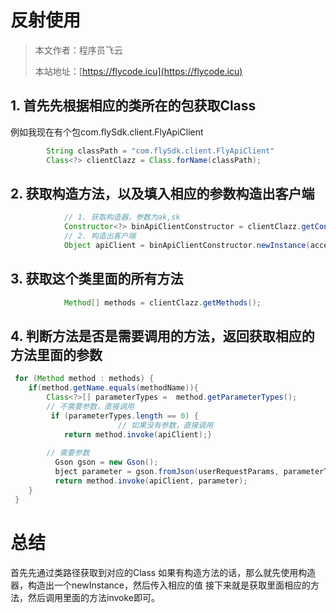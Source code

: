 # 反射使用
> 本文作者：程序员飞云
>
> 本站地址：[https://flycode.icu](https://flycode.icu)

## 1. 首先先根据相应的类所在的包获取Class
例如我现在有个包com.flySdk.client.FlyApiClient
```java
        String classPath = "com.flySdk.client.FlyApiClient" 
        Class<?> clientClazz = Class.forName(classPath);
```

## 2. 获取构造方法，以及填入相应的参数构造出客户端
```java
            // 1. 获取构造器，参数为ak,sk
            Constructor<?> binApiClientConstructor = clientClazz.getConstructor(String.class, String.class);
            // 2. 构造出客户端
            Object apiClient = binApiClientConstructor.newInstance(accessKey, secretKey);
```

## 3. 获取这个类里面的所有方法
```java
            Method[] methods = clientClazz.getMethods();
```

## 4. 判断方法是否是需要调用的方法，返回获取相应的方法里面的参数
```java
 for (Method method : methods) {
    if(method.getName.equals(methodName)){
        Class<?>[] parameterTypes =  method.getParameterTypes();
        // 不需要参数，直接调用
         if (parameterTypes.length == 0) {
                        // 如果没有参数，直接调用
            return method.invoke(apiClient);}
        
        // 需要参数
          Gson gson = new Gson();
          bject parameter = gson.fromJson(userRequestParams, parameterTypes[0]);
          return method.invoke(apiClient, parameter);
    }
 }
```


# 总结
首先先通过类路径获取到对应的Class
如果有构造方法的话，那么就先使用构造器，构造出一个newInstance，然后传入相应的值
接下来就是获取里面相应的方法，然后调用里面的方法invoke即可。